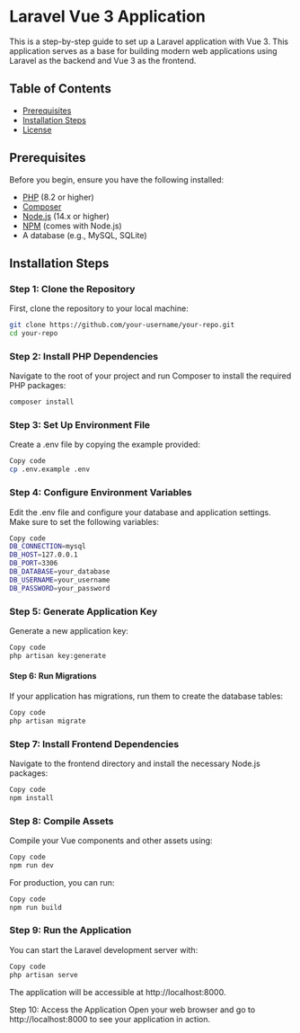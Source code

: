 # Laravel Vue 3 Application

This is a step-by-step guide to set up a Laravel application with Vue 3. This application serves as a base for building modern web applications using Laravel as the backend and Vue 3 as the frontend.

## Table of Contents

- [Prerequisites](#prerequisites)
- [Installation Steps](#installation-steps)
- [License](#license)

## Prerequisites

Before you begin, ensure you have the following installed:

- [PHP](https://www.php.net/) (8.2 or higher)
- [Composer](https://getcomposer.org/)
- [Node.js](https://nodejs.org/) (14.x or higher)
- [NPM](https://www.npmjs.com/) (comes with Node.js)
- A database (e.g., MySQL, SQLite)

## Installation Steps

### Step 1: Clone the Repository

First, clone the repository to your local machine:

```bash
git clone https://github.com/your-username/your-repo.git
cd your-repo
```
### Step 2: Install PHP Dependencies
Navigate to the root of your project and run Composer to install the required PHP packages:

```bash
composer install
```
### Step 3: Set Up Environment File
Create a .env file by copying the example provided:

```bash
Copy code
cp .env.example .env
```

### Step 4: Configure Environment Variables
Edit the .env file and configure your database and application settings. Make sure to set the following variables:

```bash
Copy code
DB_CONNECTION=mysql
DB_HOST=127.0.0.1
DB_PORT=3306
DB_DATABASE=your_database
DB_USERNAME=your_username
DB_PASSWORD=your_password

```

### Step 5: Generate Application Key
Generate a new application key:

```bash
Copy code
php artisan key:generate

```

#### Step 6: Run Migrations
If your application has migrations, run them to create the database tables:

```bash
Copy code
php artisan migrate

```
### Step 7: Install Frontend Dependencies

Navigate to the frontend directory and install the necessary Node.js packages:

```bash
Copy code
npm install

```
### Step 8: Compile Assets
Compile your Vue components and other assets using:

```bash
Copy code
npm run dev
```
For production, you can run:

```bash
Copy code
npm run build
```
### Step 9: Run the Application
You can start the Laravel development server with:

```bash
Copy code
php artisan serve
```
The application will be accessible at http://localhost:8000.

Step 10: Access the Application
Open your web browser and go to http://localhost:8000 to see your application in action.
